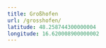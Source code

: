 ```yaml
---
title: Großhofen
url: /grosshofen/
latitude: 48.258744300000004
longitude: 16.620008900000002
---
```

